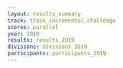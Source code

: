 ```yaml
---
layout: results_summary
track: track_incremental_challenge
scores: parallel
year: 2019
results: results_2019
divisions: divisions_2019
participants: participants_2019
---
```


